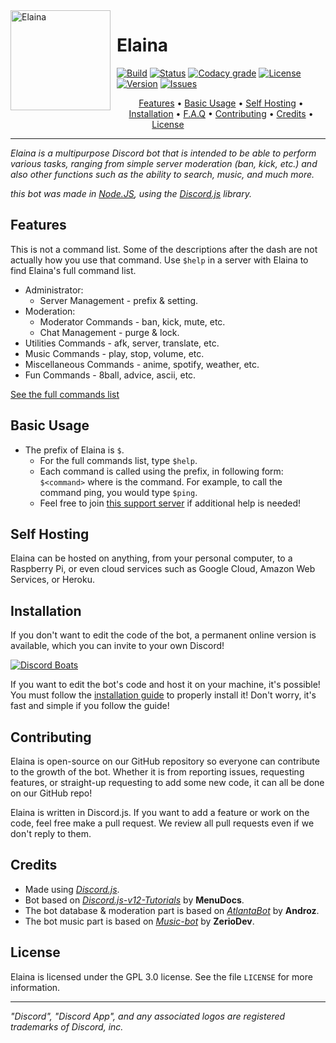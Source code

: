 <img width="160" height="160" align="left" style="float: left; margin: 0 10px 10px 0;" alt="Elaina" src="https://i.imgur.com/3Zvcbtu.jpeg">

# Elaina

[![Build](https://img.shields.io/travis/XRzky/Elaina/stable?style=for-the-badge)](https://travis-ci.com/XRzky/Elaina)
[![Status](https://botlist.space/bot/614645495779819551/badge?property=status&style=for-the-badge)](https://discordapp.com/oauth2/authorize?&client_id=614645495779819551&scope=bot&permissions=2146958847)
[![Codacy grade](https://img.shields.io/codacy/grade/f7c237153ea545059c7d0521e59def69/stable?logo=codacy&style=for-the-badge)](https://app.codacy.com/gh/XRzky/Elaina/dashboard)
[![License](https://img.shields.io/github/license/XRzky/Elaina?style=for-the-badge)](https://github.com/XRzky/Elaina/blob/stable/LICENSE)
[![Version](https://img.shields.io/github/package-json/v/XRzky/Elaina/stable?label=version&style=for-the-badge)](https://github.com/XRzky/Elaina/blob/stable/package.json)
[![Issues](https://img.shields.io/github/issues/XRzky/Elaina.svg?color=37f149&style=for-the-badge)](https://github.com/XRzky/Elaina/issues)

<p align="center">
  <a href="#features">Features</a>
  •
  <a href="#basic-usage">Basic Usage</a>
  •
  <a href="#self-hosting">Self Hosting</a>
  •
  <a href="#installation">Installation</a>
  •
  <a href="https://rygent.gitbook.io/elaina/f.a.q">F.A.Q</a>
  •
  <a href="#contributing">Contributing</a>
  •
  <a href="#credits">Credits</a>
  •
  <a href="#license">License</a>
</p>

---

<i>Elaina is a multipurpose Discord bot that is intended to be able to perform various tasks, ranging from simple server moderation (ban, kick, etc.)
and also other functions such as the ability to search, music, and much more.

this bot was made in
[Node.JS](https://nodejs.org),
using the [Discord.js](https://discord.js.org/#/) library.
</i>

## Features
This is not a command list. Some of the descriptions after the dash are not actually
how you use that command. Use `$help` in a server with Elaina to find Elaina's full command list.

* Administrator:
  * Server Management - prefix & setting.
* Moderation:
  * Moderator Commands - ban, kick, mute, etc.
  * Chat Management - purge & lock.
* Utilities Commands - afk, server, translate, etc.
* Music Commands - play, stop, volume, etc.
* Miscellaneous Commands - anime, spotify, weather, etc.
* Fun Commands - 8ball, advice, ascii, etc.

[See the full commands list](https://rygent.gitbook.io/elaina/commands)

## Basic Usage
* The prefix of Elaina is `$`.
  * For the full commands list, type `$help`.
  * Each command is called using the prefix, in following form: `$<command>` where is the command. For example, to call the command ping, you would type `$ping`.
  * Feel free to join [this support server](https://discord.gg/nW6x9EN) if additional help is needed!

## Self Hosting
Elaina can be hosted on anything, from your personal computer, to a Raspberry Pi, or even cloud services such as Google Cloud, Amazon Web Services, or Heroku.

## Installation
If you don't want to edit the code of the bot, a permanent online version is available, which you can invite to your own Discord!

[![Discord Boats](https://discord.boats/api/widget/614645495779819551)](https://discord.boats/bot/614645495779819551)

If you want to edit the bot's code and host it on your machine, it's possible!  
You must follow the [installation guide](https://rygent.gitbook.io/elaina/installation) to properly install it! Don't worry, it's fast and simple if you follow the guide!

## Contributing
Elaina is open-source on our GitHub repository so everyone can contribute to the growth of the bot.
Whether it is from reporting issues, requesting features, or straight-up requesting to add some new code, it can all be done on our GitHub repo!

Elaina is written in Discord.js. If you want to add a feature or work on the code, feel free make a pull request. 
We review all pull requests even if we don't reply to them.

## Credits
* Made using <i>[Discord.js](https://github.com/discordjs/discord.js)</i>.
* Bot based on <i>[Discord.js-v12-Tutorials](https://github.com/MenuDocs/Discord.js-v12-Tutorials)</i> by **MenuDocs**.
* The bot database & moderation part is based on <i>[AtlantaBot](https://github.com/Androz2091/AtlantaBot)</i> by **Androz**.
* The bot music part is based on <i>[Music-bot](https://github.com/ZerioDev/Music-bot)</i> by **ZerioDev**.

## License
Elaina is licensed under the GPL 3.0 license. See the file `LICENSE` for more information.

---
<i>"Discord", "Discord App", and any associated logos are registered trademarks of Discord, inc.</i>